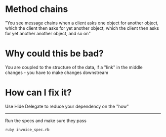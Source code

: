 # Method chains

"You see message chains when a client asks one object for another object, which the client then asks for yet another object, which the client then asks for yet another another object, and so on"

# Why could this be bad?

You are coupled to the structure of the data, if a "link" in the middle changes - you have to make changes downstream

# How can I fix it?

Use Hide Delegate to reduce your dependency on the "how"

---

Run the specs and make sure they pass

```shell
ruby invoice_spec.rb
```
